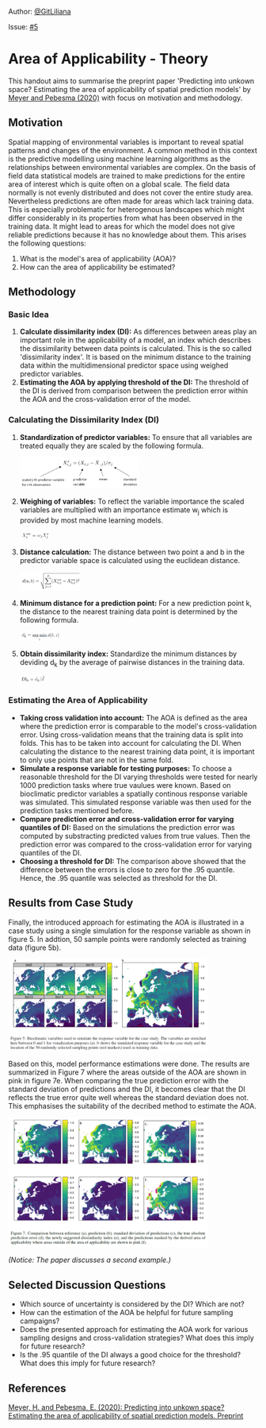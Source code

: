 Author: [@GitLiliana](https://github.com/GitLiliana)

Issue: [#5](https://github.com/Geosoft2/geosoft2-2021/issues/5)

# Area of Applicability - Theory

This handout aims to summarise the preprint paper 'Predicting into unkown space? Estimating the area of applicability of spatial prediction models' by [Meyer and Pebesma (2020)](https://arxiv.org/abs/2005.07939) with focus on motivation and methodology.

## Motivation

Spatial mapping of environmental variables is important to reveal spatial patterns and changes of the environment. A common method in this context is the predictive modelling using machine learning algorithms as the relationships between environmental variables are complex. On the basis of field data statistical models are trained to make predictions for the entire area of interest which is quite often on a global scale. The field data normally is not evenly distributed and does not cover the entire study area. Nevertheless predictions are often made for areas which lack training data. This is especially problematic for heterogenous landscapes which might differ considerably in its properties from what has been observed in the training data. It might lead to areas for which the model does not give reliable predictions because it has no knowledge about them. This arises the following questions:
1. What is the model's area of applicability (AOA)?
2. How can the area of applicability be estimated?
 

## Methodology

### Basic Idea

1. **Calculate dissimilarity index (DI):** As differences between areas play an important role in the applicability of a model, an index which describes the dissimilarity between data points is calculated. This is the so called 'dissimilarity index'. It is based on the minimum distance to the training data within the multidimensional predictor space using weighed predictor variables.
2. **Estimating the AOA by applying threshold of the DI:** The threshold of the DI is derived from comparison between the prediction error within the AOA and the cross-validation error of the model.

### Calculating the Dissimilarity Index (DI)

1. **Standardization of predictor variables:** To ensure that all variables are treated equally they are scaled by the following formula.

   <img src="./images/scaledVar_new.png" width=50%>

2. **Weighing of variables:** To reflect the variable importance the scaled variables are multiplied with an importance estimate w<sub>j</sub> which is provided by most machine learning models.

   <img src="./images/weighedVar.png" width=12%>

3. **Distance calculation:** The distance between two point a and b in the predictor variable space is calculated using the euclidean distance.

   <img src="./images/euclideanDist.png" width=25%>

4. **Minimum distance for a prediction point:** For a new prediction point k, the distance to the nearest training data point is determined by the following formula.

   <img src="./images/minDist.png" width=17%>

5. **Obtain dissimilarity index:** Standardize the minimum distances by deviding d<sub>k</sub> by the average of pairwise distances in the training data.

   <img src="./images/DI.png" width=11%>

### Estimating the Area of Applicability

- **Taking cross validation into account:** The AOA is defined as the area where the prediction error is comparable to the model's cross-validation error. Using cross-validation means that the training data is split into folds. This has to be taken into account for calculating the DI. When calculating the distance to the nearest training data point, it is important to only use points that are not in the same fold.
- **Simulate a response variable for testing purposes:** To choose a reasonable threshold for the DI varying thresholds were tested for nearly 1000 prediction tasks where true vaulues were known. Based on bioclimatic predictor variables a spatially continous response variable was simulated. This simulated response variable was then used for the prediction tasks mentioned before.
- **Compare prediction error and cross-validation error for varying quantiles of DI:** Based on the simulations the prediction error was computed by substracting predicted values from true values. Then the prediction error was compared to the cross-validation error for varying quantiles of the DI.
- **Choosing a threshold for DI:** The comparison above showed that the difference between the errors is close to zero for the .95 quantile. Hence, the .95 quantile was selected as threshold for the DI.



## Results from Case Study

Finally, the introduced approach for estimating the AOA is illustrated in a case study using a single simulation for the response variable as shown in figure 5. In addtion, 50 sample points were randomly selected as training data (figure 5b).

   <img src="./images/Figure5.png" width=80%>

Based on this, model performance estimations were done. The results are summarized in Figure 7 where the areas outside of the AOA are shown in pink in figure 7e. When comparing the true prediction error with the standard deviation of predictions and the DI, it becomes clear that the DI reflects the true error quite well whereas the standard deviation does not. This emphasises the suitability of the decribed method to estimate the AOA.

   <img src="./images/Figure7.png" width=80%>

*(Notice: The paper discusses a second example.)*

## Selected Discussion Questions

- Which source of uncertainty is considered by the DI? Which are not?
- How can the estimation of the AOA be helpful for future sampling campaigns?
- Does the presented approach for estimating the AOA work for various sampling designs and cross-validation strategies? What does this imply for future research?
- Is the .95 quantile of the DI always a good choice for the threshold? What does this imply for future research?

## References

[Meyer, H. and Pebesma, E. (2020): Predicting into unkown space? Estimating the area of applicability of spatial prediction models. Preprint](https://arxiv.org/abs/2005.07939)
